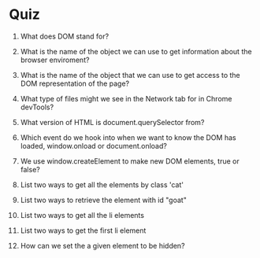 # Quiz

1. What does DOM stand for?

2. What is the name of the object we can use to get information about the browser enviroment?

3. What is the name of the object that we can use to get access to the DOM representation of the page?

4. What type of files might we see in the Network tab for in Chrome devTools?

5. What version of HTML is document.querySelector from?

6. Which event do we hook into when we want to know the DOM has loaded, window.onload or document.onload?

7. We use window.createElement to make new DOM elements, true or false?

8. List two ways to get all the elements by class 'cat'

9. List two ways to retrieve the element with id "goat"

10. List two ways to get all the li elements

11. List two ways to get the first li element

12. How can we set the a given element to be hidden?

